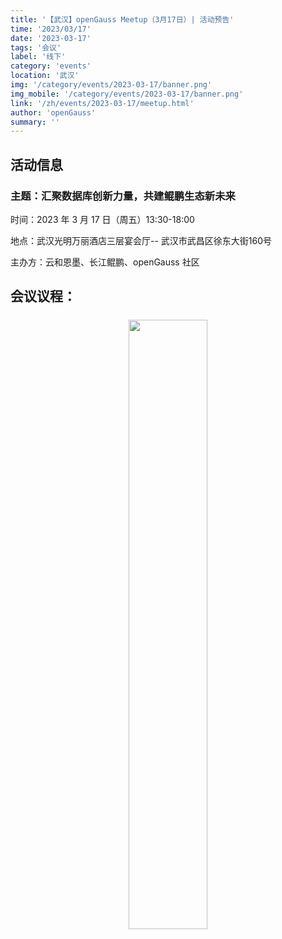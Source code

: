 ```yaml
---
title: '【武汉】openGauss Meetup（3月17日）| 活动预告'
time: '2023/03/17'
date: '2023-03-17'
tags: '会议'
label: '线下'
category: 'events'
location: '武汉'
img: '/category/events/2023-03-17/banner.png'
img_mobile: '/category/events/2023-03-17/banner.png'
link: '/zh/events/2023-03-17/meetup.html'
author: 'openGauss'
summary: ''
---
```


## 活动信息

### 主题：汇聚数据库创新力量，共建鲲鹏生态新未来

时间：2023 年 3 月 17 日（周五）13:30-18:00

地点：武汉光明万丽酒店三层宴会厅-- 武汉市武昌区徐东大街160号

主办方：云和恩墨、长江鲲鹏、openGauss 社区

## 会议议程：

<div style="text-align:center;margin:24px 0;"><img src="/zh/events/2023-03-17/poster.jpg" style="width: 50%"></div>

